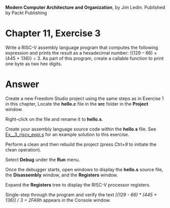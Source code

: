 __Modern Computer Architecture and Organization__, by Jim Ledin. Published by Packt Publishing
# Chapter 11, Exercise 3

Write a RISC-V assembly language program that computes the following expression and prints the result as a hexadecimal number: {(129 – 66) &times; (445 + 136)} &div; 3. As part of this program, create a callable function to print one byte as two hex digits.

# Answer
Create a new Freedom Studio project using the same steps as in Exercise 1 in this chapter, Locate the **hello.c** file in the **src** folder in the **Project** window.

Right-click on the file and rename it to **hello.s**.

Create your assembly language source code within the **hello.s** file. See [Ex__3_riscv_expr.s](src/Ex__3_riscv_expr.s) for an example solution to this exercise.
 
Perform a clean and then rebuild the project (press *Ctrl+9* to initiate the clean operation).

Select **Debug** under the **Run** menu.

Once the debugger starts, open windows to display the **hello.s** source file, the **Disassembly** window, and the **Registers** window.

Expand the **Registers** tree to display the RISC-V processor registers.

Single-step through the program and verify the text *[(129 - 66) * (445 + 136)] / 3 = 2FA9h* appears in the Console window.

